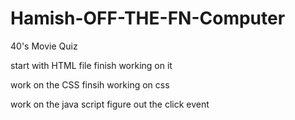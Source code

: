 # Hamish-OFF-THE-FN-Computer
40's Movie Quiz

start with HTML file
  finish working on it
  
work on the CSS
  finsih working on css

work on the java script
  figure out the click event
